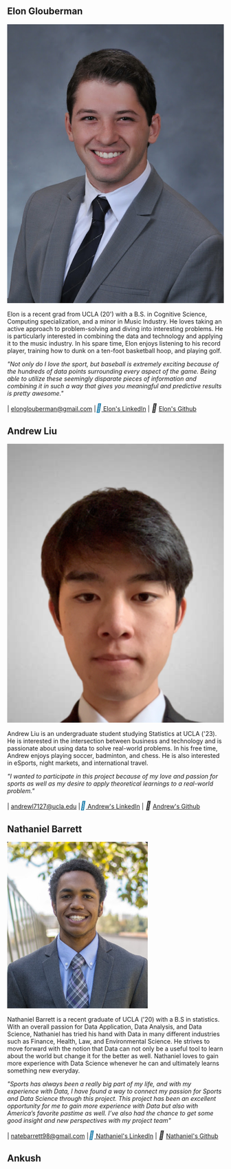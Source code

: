 ## Elon Glouberman
 
![Elon's photo](./images/elon.jpg "bio_photo")

<p>Elon is a recent grad from UCLA (20') with a B.S. in Cognitive Science, Computing specialization, and a minor in Music Industry. He loves taking an active approach to problem-solving and diving into interesting problems. He is particularly interested in combining the data and technology and applying it to the music industry. In his spare time, Elon enjoys listening to his record player, training how to dunk on a ten-foot basketball hoop, and playing golf. </p>

<i><em>"Not only do I love the sport, but baseball is extremely exciting because of the hundreds of data points surrounding every aspect of the game. Being able to utilize these seemingly disparate pieces of information and combining it in such a way that gives you meaningful and predictive results is pretty awesome."</em></i>

|<i style="font-size:20px" class="fa fa-envelope"></i> elonglouberman@gmail.com  |<i style="font-size:20px;color:#0e76a8" class="fa">&#xf08c;</i>[ Elon's LinkedIn](https://www.linkedin.com/in/elon-glouberman-96828a133/)  | <i style="font-size:20px" class="fa">&#xf09b;</i> [ Elon's Github](https://github.com/eglouberman)  

## Andrew Liu

![Andrew's photo](./images/andrew.png "bio_photo") 

<p> Andrew Liu is an undergraduate student studying Statistics at UCLA ('23). He is interested in the intersection between business and technology and is passionate about using data to solve real-world problems. In his free time, Andrew enjoys playing soccer, badminton, and chess. He is also interested in eSports, night markets, and international travel. </p>

<i><em>"I wanted to participate in this project because of my love and passion for sports as well as my desire to apply theoretical learnings to a real-world problem."</em></i>

|<i style="font-size:20px" class="fa fa-envelope"></i>  andrewl7127@ucla.edu  |<i style="font-size:20px;color:#0e76a8" class="fa">&#xf08c;</i>[ Andrew's LinkedIn](https://www.linkedin/in/andrewl7127)  | <i style="font-size:20px" class="fa">&#xf09b;</i> [ Andrew's Github](https://github.com/andrewl7127)  

## Nathaniel Barrett

![Nate's photo](./images/nate.png "bio_photo") 

<p>Nathaniel Barrett is a recent graduate of UCLA ('20) with a B.S in statistics. With an overall passion for Data Application, Data Analysis, and Data Science, Nathaniel has tried his hand with Data in many different industries such as Finance, Health, Law, and Environmental Science. He strives to move forward with the notion that Data can not only be a useful tool to learn about the world but change it for the better as well.  Nathaniel loves to gain more experience with Data Science whenever he can and ultimately learns something new everyday. </p>


<i><em>"Sports has always been a really big part of my life, and with my experience with Data, I have found a way to connect my passion for Sports and Data Science through this project. This project has been an excellent opportunity for me to gain more experience with Data but also with America’s favorite pastime as well. I’ve also had the chance to get some good insight and new perspectives with my project team"</em></i>

|<i style="font-size:20px" class="fa fa-envelope"></i>  natebarrett98@gmail.com |<i style="font-size:20px;color:#0e76a8" class="fa">&#xf08c;</i>[ Nathaniel's LinkedIn](https://www.linkedin.com/in/nathaniel-barrett-b51a04140/)  | <i style="font-size:20px" class="fa">&#xf09b;</i> [ Nathaniel's Github](https://natebarrett98.github.io/My_Projects/)  


## Ankush
